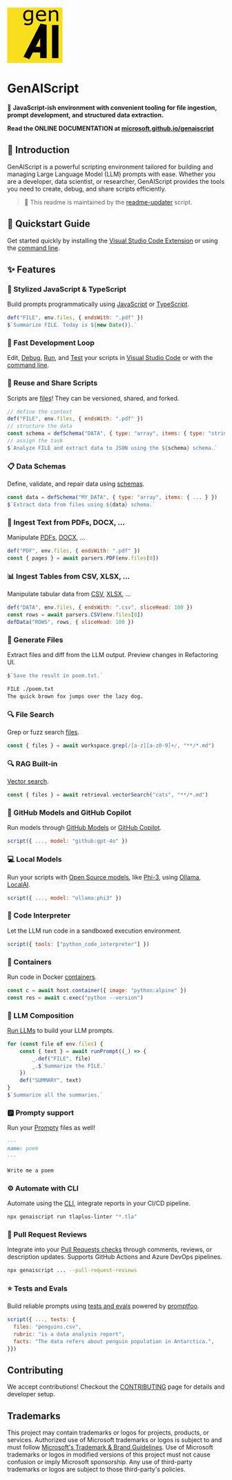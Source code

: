 ![GenAIScript Logo](./docs/public/images/favicon.png)

# GenAIScript

🚀 **JavaScript-ish environment with convenient tooling for file ingestion, prompt development, and structured data extraction.**

**Read the ONLINE DOCUMENTATION at [microsoft.github.io/genaiscript](https://microsoft.github.io/genaiscript/)**

## 🌟 Introduction

GenAIScript is a powerful scripting environment tailored for building and managing Large Language Model (LLM) prompts with ease. Whether you are a developer, data scientist, or researcher, GenAIScript provides the tools you need to create, debug, and share scripts efficiently.

> 🤖 This readme is maintained by the [readme-updater](https://github.com/microsoft/genaiscript/blob/main/packages/sample/genaisrc/readme-updater.genai.mts) script.

## 🚀 Quickstart Guide

Get started quickly by installing the [Visual Studio Code Extension](https://microsoft.github.io/genaiscript/getting-started/installation/) or using the [command line](https://microsoft.github.io/genaiscript/getting-started/installation).

## ✨ Features

### 🎨 Stylized JavaScript & TypeScript

Build prompts programmatically using [JavaScript](https://microsoft.github.io/genaiscript/reference/scripts/) or [TypeScript](https://microsoft.github.io/genaiscript/reference/scripts/typescript).

```js
def("FILE", env.files, { endsWith: ".pdf" })
$`Summarize FILE. Today is ${new Date()}.`
```

### 🚀 Fast Development Loop

Edit, [Debug](https://microsoft.github.io/genaiscript/getting-started/debugging-scripts/), [Run](https://microsoft.github.io/genaiscript/getting-started/running-scripts/), and [Test](https://microsoft.github.io/genaiscript/getting-started/testing-scripts/) your scripts in [Visual Studio Code](https://microsoft.github.io/genaiscript/getting-started/installation) or with the [command line](https://microsoft.github.io/genaiscript/getting-started/installation).

### 🔗 Reuse and Share Scripts

Scripts are [files](https://microsoft.github.io/genaiscript/reference/scripts/)! They can be versioned, shared, and forked.

```js
// define the context
def("FILE", env.files, { endsWith: ".pdf" })
// structure the data
const schema = defSchema("DATA", { type: "array", items: { type: "string" } })
// assign the task
$`Analyze FILE and extract data to JSON using the ${schema} schema.`
```

### 📋 Data Schemas

Define, validate, and repair data using [schemas](https://microsoft.github.io/genaiscript/reference/scripts/schemas).

```js
const data = defSchema("MY_DATA", { type: "array", items: { ... } })
$`Extract data from files using ${data} schema.`
```

### 📄 Ingest Text from PDFs, DOCX, ...

Manipulate [PDFs](https://microsoft.github.io/genaiscript/reference/scripts/pdf), [DOCX](https://microsoft.github.io/genaiscript/reference/scripts/docx), ...

```js
def("PDF", env.files, { endsWith: ".pdf" })
const { pages } = await parsers.PDF(env.files[0])
```

### 📊 Ingest Tables from CSV, XLSX, ...

Manipulate tabular data from [CSV](https://microsoft.github.io/genaiscript/reference/scripts/csv), [XLSX](https://microsoft.github.io/genaiscript/reference/scripts/xlsx), ...

```js
def("DATA", env.files, { endsWith: ".csv", sliceHead: 100 })
const rows = await parsers.CSV(env.files[0])
defData("ROWS", rows, { sliceHead: 100 })
```

### 📝 Generate Files

Extract files and diff from the LLM output. Preview changes in Refactoring UI.

```js
$`Save the result in poem.txt.`
```

```txt
FILE ./poem.txt
The quick brown fox jumps over the lazy dog.
```

### 🔍 File Search

Grep or fuzz search [files](https://microsoft.github.io/genaiscript/reference/scripts/files).

```js
const { files } = await workspace.grep(/[a-z][a-z0-9]+/, "**/*.md")
```

### 🔍 RAG Built-in

[Vector search](https://microsoft.github.io/genaiscript/reference/scripts/vector-search/).

```js
const { files } = await retrieval.vectorSearch("cats", "**/*.md")
```

### 🐙 GitHub Models and GitHub Copilot

Run models through [GitHub Models](https://microsoft.github.io/genaiscript/getting-started/configuration/#github-models) or [GitHub Copilot](https://microsoft.github.io/genaiscript/getting-started/configuration/#github-copilot-in-visual-studio-code).

```js
script({ ..., model: "github:gpt-4o" })
```

### 💻 Local Models

Run your scripts with [Open Source models](https://microsoft.github.io/genaiscript/getting-started/configuration/#local-models), like [Phi-3](https://azure.microsoft.com/en-us/blog/introducing-phi-3-redefining-whats-possible-with-slms/), using [Ollama](https://ollama.com/), [LocalAI](https://localai.io/).

```js
script({ ..., model: "ollama:phi3" })
```

### 🐍 Code Interpreter

Let the LLM run code in a sandboxed execution environment.

```js
script({ tools: ["python_code_interpreter"] })
```

### 🐳 Containers

Run code in Docker [containers](https://microsoft.github.io/genaiscript/reference/scripts/containers).

```js
const c = await host.container({ image: "python:alpine" })
const res = await c.exec("python --version")
```

### 🧩 LLM Composition

[Run LLMs](https://microsoft.github.io/genaiscript/reference/scripts/inline-prompts/) to build your LLM prompts.

```js
for (const file of env.files) {
    const { text } = await runPrompt((_) => {
        _.def("FILE", file)
        _.$`Summarize the FILE.`
    })
    def("SUMMARY", text)
}
$`Summarize all the summaries.`
```

### 🅿️ Prompty support

Run your [Prompty](https://prompty.ai) files as well!

```markdown
---
name: poem
---

Write me a poem
```

### ⚙ Automate with CLI

Automate using the [CLI](https://microsoft.github.io/genaiscript/reference/cli), integrate reports in your CI/CD pipeline.

```bash
npx genaiscript run tlaplus-linter "*.tla"
```

### 💬 Pull Request Reviews

Integrate into your [Pull Requests checks](https://microsoft.github.io/genaiscript/reference/cli/run/#pull-requests) through comments, reviews, or description updates. Supports GitHub Actions and Azure DevOps pipelines.

```bash
npx genaiscript ... --pull-request-reviews
```

### ⭐ Tests and Evals

Build reliable prompts using [tests and evals](https://microsoft.github.io/genaiscript/reference/scripts/tests) powered by [promptfoo](https://promptfoo.dev/).

```js
script({ ..., tests: {
  files: "penguins.csv",
  rubric: "is a data analysis report",
  facts: "The data refers about penguin population in Antarctica.",
}})
```

## Contributing

We accept contributions! Checkout the [CONTRIBUTING](./CONTRIBUTING.md) page for details and developer setup.

## Trademarks

This project may contain trademarks or logos for projects, products, or services. Authorized use of Microsoft
trademarks or logos is subject to and must follow
[Microsoft's Trademark & Brand Guidelines](https://www.microsoft.com/en-us/legal/intellectualproperty/trademarks/usage/general).
Use of Microsoft trademarks or logos in modified versions of this project must not cause confusion or imply Microsoft sponsorship.
Any use of third-party trademarks or logos are subject to those third-party's policies.
